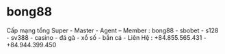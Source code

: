 # bong88
Cấp mạng tổng Super - Master - Agent – Member : bong88 - sbobet - s128 - sv388 - casino - đá gà - xổ số - bắn cá - Liên Hệ : +84.855.565.431 - +84.944.399.450
